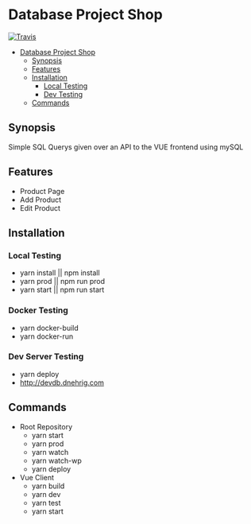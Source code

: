 # Database Project Shop

[![Travis](https://travis-ci.org/BIF12A/projectx.svg?branch=master)](https://github.com/bif12a/projectx)

- [Database Project Shop](#database-project-shop)
  - [Synopsis](#synopsis)
  - [Features](#features)
  - [Installation](#installation)
    - [Local Testing](#local-testing)
    - [Dev Testing](#dev-testing)
  - [Commands](#commands)

## Synopsis

Simple SQL Querys given over an API to the VUE frontend
using mySQL

## Features

- Product Page
- Add Product
- Edit Product

## Installation

### Local Testing

- yarn install || npm install
- yarn prod || npm run prod
- yarn start || npm run start

### Docker Testing

- yarn docker-build
- yarn docker-run

### Dev Server Testing

- yarn deploy
- http://devdb.dnehrig.com

## Commands

- Root Repository
  - yarn start
  - yarn prod
  - yarn watch
  - yarn watch-wp
  - yarn deploy
- Vue Client
  - yarn build
  - yarn dev
  - yarn test
  - yarn start
